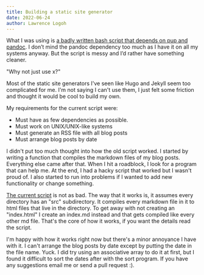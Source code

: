 ```yaml
---
title: Building a static site generator
date: 2022-06-24
author: Lawrence Logoh
---
```



What I was using is [a badly written bash script that depends on pup and pandoc](https://github.com/lawrencelogoh/lawrencelogoh.github.io/blob/921d8d1012f73c6298b7d5412404b0f7b2a33ed/build).
I don’t mind the pandoc dependency too much as I have it on all my systems anyway. 
But the script is messy and I’d rather have something cleaner.

"Why not just use x?"

Most of the static site generators I've seen like Hugo and Jekyll seem too complicated for me.
I'm not saying I can't use them, I just felt some friction and thought it would be cool to build my own.

My requirements for the current script were:

- Must have as few dependencies as possible.
- Must work on UNIX/UNIX-like systems
- Must generate an RSS file with all blog posts
- Must arrange blog posts by date

I didn't put too much thought into how the old script worked.
I started by writing a function that compiles the markdown files of my blog posts.
Everything else came after that.
When I hit a roadblock, I look for a program that can help me.
At the end, I had a hacky script that worked but I wasn't proud of.
I also started to run into problems if I wanted to add new functionality or change something.

[The current script](https://github.com/lawrencelogoh/lawrencelogoh.github.io/blob/9c27fe701fb522f936147f5ad5fbd01a02f7ad13/build) is not as bad.
The way that it works is, it assumes every directory has an "src" subdirectory.
It compiles every markdown file in it to html files that live in the directory.
To get away with not creating an "index.html" I create an index.md instead and that gets compiled like every other md file.
That's the core of how it works, if you want the details read the script.

I'm happy with how it works right now but there's a minor annoyance I have with it.
I can't arrange the blog posts by date except by putting the date in the file name.
Yuck.
I did try using an associative array to do it at first, but I found it difficult to sort the dates after with the sort program.
If you have any suggestions email me or send a pull request :).

